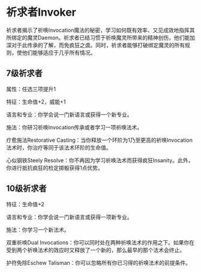 # 祈求者Invoker

祈求者揭示了祈唤Invocation魔法的秘密，学习如何既有效率、又见成效地指挥其所绑定的魔灵Daemon。祈求者已结习惯于祈唤魔灵所带来的精神创伤，他们能加深对于此传承的了解，而免疯狂之虞。同时，祈求者能够打破绑定魔灵的所有规则，使他们能够适应于几乎所有情况。

## 7级祈求者

属性：任选三项提升1

特征：生命值+2，威能+1

语言和专业：你学会说一门新语言或获得一个新专业。

施法：你研习祈唤Invocation传承或者学习一项祈唤法术。

疗愈施法Restorative
Casting：当你释放一个环阶为1乃至更高的祈唤Invocation法术时，你治疗等同于该法术环阶的生命值。

心似钢铁Steely
Resolve：你不再因为学习祈唤法术而获得疯狂Insanity。此外，你进行抵抗疯狂的检定掷骰获得1点优势。

## 10级祈求者

特征：生命值+2

语言和专业：你学会说一门新语言或获得一项新专业。

施法：你学习一个新法术。

双重祈唤Dual
Invocations：你可以同时处在两种祈唤法术的作用之下。如果你在受到两个祈唤法术的效应时又释放了一个新的，那么最早的那个法术会终止。

护符免除Eschew Talisman：你可以忽略所有你已习得的祈唤法术的前提条件。
